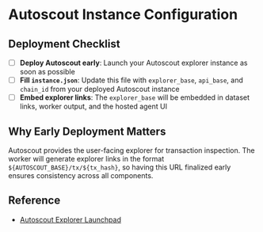 # Autoscout Instance Configuration

## Deployment Checklist

- [ ] **Deploy Autoscout early**: Launch your Autoscout explorer instance as soon as possible
- [ ] **Fill `instance.json`**: Update this file with `explorer_base`, `api_base`, and `chain_id` from your deployed Autoscout instance
- [ ] **Embed explorer links**: The `explorer_base` will be embedded in dataset links, worker output, and the hosted agent UI

## Why Early Deployment Matters

Autoscout provides the user-facing explorer for transaction inspection. The worker will generate explorer links in the format `${AUTOSCOUT_BASE}/tx/${tx_hash}`, so having this URL finalized early ensures consistency across all components.

## Reference

- [Autoscout Explorer Launchpad](https://docs.blockscout.com/using-blockscout/autoscout)
